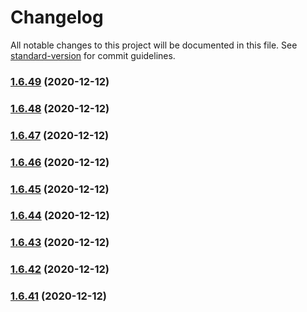 # Changelog

All notable changes to this project will be documented in this file. See [standard-version](https://github.com/conventional-changelog/standard-version) for commit guidelines.

### [1.6.49](https://github.com/yegobox/flipper-plugins/compare/v1.6.48...v1.6.49) (2020-12-12)

### [1.6.48](https://github.com/yegobox/flipper-plugins/compare/v1.6.47...v1.6.48) (2020-12-12)

### [1.6.47](https://github.com/yegobox/flipper-plugins/compare/v1.6.46...v1.6.47) (2020-12-12)

### [1.6.46](https://github.com/yegobox/flipper-plugins/compare/v1.6.45...v1.6.46) (2020-12-12)

### [1.6.45](https://github.com/yegobox/flipper-plugins/compare/v1.6.44...v1.6.45) (2020-12-12)

### [1.6.44](https://github.com/yegobox/flipper-plugins/compare/v1.6.43...v1.6.44) (2020-12-12)

### [1.6.43](https://github.com/yegobox/flipper-plugins/compare/v1.6.42...v1.6.43) (2020-12-12)

### [1.6.42](https://github.com/yegobox/flipper-plugins/compare/v1.6.41...v1.6.42) (2020-12-12)

### [1.6.41](https://github.com/yegobox/flipper-plugins/compare/v1.0.0...v1.6.41) (2020-12-12)
